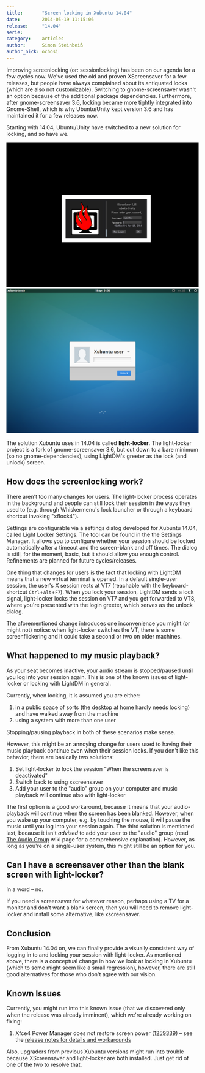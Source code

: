 ```yaml
---
title:       "Screen locking in Xubuntu 14.04"
date:        2014-05-19 11:15:06
release:     "14.04"
serie:       
category:    articles
author:      Simon Steinbeiß
author_nick: ochosi
---
```


Improving screenlocking (or: sessionlocking) has been on our agenda for a few cycles now. We've used the old and proven XScreensaver for a few releases, but people have always complained about its antiquated looks (which are also not customizable). Switching to gnome-screensaver wasn't an option because of the additional package dependencies. Furthermore, after gnome-screensaver 3.6, locking became more tightly integrated into Gnome-Shell, which is why Ubuntu/Unity kept version 3.6 and has maintained it for a few releases now.

Starting with 14.04, Ubuntu/Unity have switched to a new solution for locking, and so have we.

![Lockscreen: xscreensaver](/assets/articles/2014/xubuntu_lock_xscreensaver.png)
![Lockscreen: light-locker](/assets/articles/2014/xubuntu_lock_light-locker.png)

The solution Xubuntu uses in 14.04 is called **light-locker**. The light-locker project is a fork of gnome-screensaver 3.6, but cut down to a bare minimum (so no gnome-dependencies), using LightDM's greeter as the lock (and unlock) screen.

How does the screenlocking work?
--------------------------------

There aren't too many changes for users. The light-locker process operates in the background and people can still lock their session in the ways they used to (e.g. through Whiskermenu's lock launcher or through a keyboard shortcut invoking "xflock4").

Settings are configurable via a settings dialog developed for Xubuntu 14.04, called Light Locker Settings. The tool can be found in the the Settings Manager. It allows you to configure whether your session should be locked automatically after a timeout and the screen-blank and off times. The dialog is still, for the moment, basic, but it should allow you enough control. Refinements are planned for future cycles/releases.

One thing that changes for users is the fact that locking with LightDM means that a new virtual terminal is opened. In a default single-user session, the user's X session rests at VT7 (reachable with the keyboard-shortcut `Ctrl`+`Alt`+`F7`). When you lock your session, LightDM sends a lock signal, light-locker locks the session on VT7 and you get forwarded to VT8, where you're presented with the login greeter, which serves as the unlock dialog.

The aforementioned change introduces one inconvenience you might (or might not) notice: when light-locker switches the VT, there is some screenflickering and it could take a second or two on older machines.

What happened to my music playback?
-----------------------------------

As your seat becomes inactive, your audio stream is stopped/paused until you log into your session again. This is one of the known issues of light-locker or locking with LightDM in general.

Currently, when locking, it is assumed you are either:

1. in a public space of sorts (the desktop at home hardly needs locking) and have walked away from the machine
2. using a system with more than one user

Stopping/pausing playback in both of these scenarios make sense.

However, this might be an annoying change for users used to having their music playback continue even when their session locks. If you don't like this behavior, there are basically two solutions:

1. Set light-locker to lock the session "When the screensaver is deactivated"
2. Switch back to using xscreensaver
3. Add your user to the "audio" group on your computer and music playback will continue also with light-locker

The first option is a good workaround, because it means that your audio-playback will continue when the screen has been blanked. However, when you wake up your computer, e.g. by touching the mouse, it will pause the music until you log into your session again. The third solution is mentioned last, because it isn't *advised* to add your user to the "audio" group (read [The Audio Group](https://wiki.ubuntu.com/Audio/TheAudioGroup?highlight=%28audio%29) wiki page for a comprehensive explanation). However, as long as you're on a single-user system, this might still be an option for you.

Can I have a screensaver other than the blank screen with light-locker?
-----------------------------------------------------------------------

In a word – no.

If you need a screensaver for whatever reason, perhaps using a TV for a monitor and don't want a blank screen, then you will need to remove light-locker and install some alternative, like xscreensaver.

Conclusion
----------

From Xubuntu 14.04 on, we can finally provide a visually consistent way of logging in to and locking your session with light-locker. As mentioned above, there is a conceptual change in how we look at locking in Xubuntu (which to some might seem like a small regression), however, there are still good alternatives for those who don't agree with our vision.

Known Issues
------------

Currently, you might run into this known issue (that we discovered only when the release was already imminent), which we're already working on fixing:

1. Xfce4 Power Manager does not restore screen power ([1259339](https://bugs.launchpad.net/ubuntu/+source/xfce4-power-manager/+bug/1259339)) – see the [release notes for details and workarounds](https://wiki.ubuntu.com/TrustyTahr/ReleaseNotes/Xubuntu)

Also, upgraders from previous Xubuntu versions might run into trouble because XScreensaver and light-locker are both installed. Just get rid of one of the two to resolve that.
